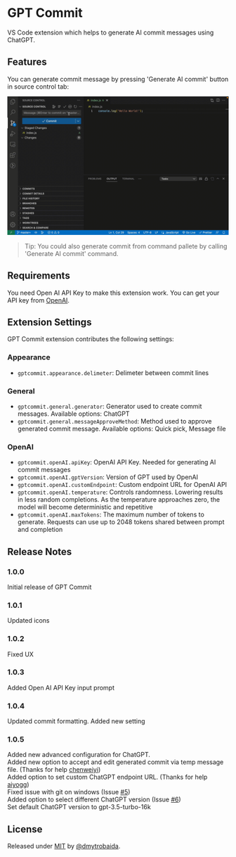# GPT Commit

VS Code extension which helps to generate AI commit messages using ChatGPT.

## Features

You can generate commit message by pressing 'Generate AI commit' button in source control tab:

![Example of usage](assets/images/example.gif)

> Tip: You could also generate commit from command pallete by calling 'Generate AI commit' command.

## Requirements

You need Open AI API Key to make this extension work.
You can get your API key from [OpenAI](https://platform.openai.com/account/api-keys).

## Extension Settings

GPT Commit extension contributes the following settings:

### Appearance

- `gptcommit.appearance.delimeter`: Delimeter between commit lines

### General

- `gptcommit.general.generator`: Generator used to create commit messages. Available options: ChatGPT
- `gptcommit.general.messageApproveMethod`: Method used to approve generated commit message. Available options: Quick pick, Message file

### OpenAI

- `gptcommit.openAI.apiKey`: OpenAI API Key. Needed for generating AI commit messages
- `gptcommit.openAI.gptVersion`: Version of GPT used by OpenAI
- `gptcommit.openAI.customEndpoint`: Custom endpoint URL for OpenAI API
- `gptcommit.openAI.temperature`: Controls randomness. Lowering results in less random completions. As the temperature approaches zero, the model will become deterministic and repetitive
- `gptcommit.openAI.maxTokens`: The maximum number of tokens to generate. Requests can use up to 2048 tokens shared between prompt and completion

## Release Notes

### 1.0.0

Initial release of GPT Commit

### 1.0.1

Updated icons

### 1.0.2

Fixed UX

### 1.0.3

Added Open AI API Key input prompt

### 1.0.4

Updated commit formatting. Added new setting

### 1.0.5

Added new advanced configuration for ChatGPT.\
Added new option to accept and edit generated commit via temp message file. (Thanks for help [chenweiyi](https://github.com/chenweiyi))\
Added option to set custom ChatGPT endpoint URL. (Thanks for help [aiyogg](https://github.com/aiyogg))\
Fixed issue with git on windows (Issue [#5](https://github.com/dmytrobaida/GPTCommitVSCode/issues/5))\
Added option to select different ChatGPT version (Issue [#6](https://github.com/dmytrobaida/GPTCommitVSCode/issues/6))\
Set default ChatGPT version to gpt-3.5-turbo-16k

## License

Released under [MIT](/LICENSE) by [@dmytrobaida](https://github.com/dmytrobaida).
